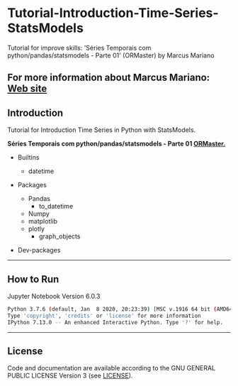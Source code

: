 # Tutorial-Introduction-Time-Series-StatsModels

Tutorial for improve skills: 'Séries Temporais com python/pandas/statsmodels - Parte 01' (ORMaster) by Marcus Mariano


**For more information about Marcus Mariano: [Web site](https://marcusmariano.github.io/mmariano/)**  
---

## Introduction

Tutorial for Introduction Time Series in Python with StatsModels.

**Séries Temporais com python/pandas/statsmodels - Parte 01 [ORMaster.](https://www.youtube.com/playlist?list=PL5fQ3JoS0SZscDaHgXahtx632NMnq5RR-)**

- Builtins
    - datetime

- Packages
    - Pandas
        - to_datetime
    - Numpy
    - matplotlib
    - plotly
        - graph_objects


- Dev-packages

---

## How to Run

Jupyter Notebook Version 6.0.3  
```sh
Python 3.7.6 (default, Jan  8 2020, 20:23:39) [MSC v.1916 64 bit (AMD64)]
Type 'copyright', 'credits' or 'license' for more information
IPython 7.13.0 -- An enhanced Interactive Python. Type '?' for help.

```

---

## License

Code and documentation are available according to the GNU GENERAL PUBLIC LICENSE Version 3 (see [LICENSE](https://www.gnu.org/licenses/gpl.html)).
